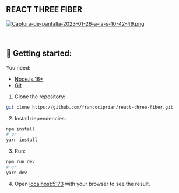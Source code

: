 ## REACT THREE FIBER

[![Captura-de-pantalla-2023-01-26-a-la-s-10-42-49.png](https://i.postimg.cc/13vMJXvB/Captura-de-pantalla-2023-01-26-a-la-s-10-42-49.png)](https://postimg.cc/v46WmYFx)

</br>

## 🚀 Getting started:

You need:

- [Node.js 16+](https://nodejs.org/en/)
- [Git](https://git-scm.com/book/en/v2/Getting-Started-Installing-Git)

1. Clone the repository:

```bash
git clone https://github.com/francociprian/react-three-fiber.git
```

2. Install dependencies:

```bash
npm install
# or
yarn install
```

3. Run:

```bash
npm run dev
# or
yarn dev
```

4. Open [localhost:5173](localhost:5173) with your browser to see the result.
